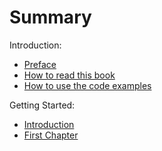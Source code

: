 # Summary

Introduction:

* [Preface](introduction/preface.md)
* [How to read this book](introduction/how-to-read-this-book.md)
* [How to use the code examples](introduction/how-to-use-the-code-repository.md) 

Getting Started: 

* [Introduction](introduction.md)
* [First Chapter](chapter1.md)


